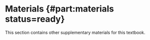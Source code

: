 # Materials {#part:materials status=ready}

This section contains other supplementary materials for this textbook.